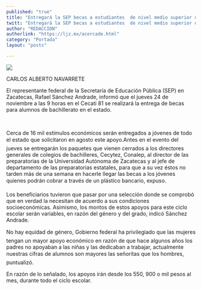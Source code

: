 ```yaml
---
published: "true"
title: "Entregará la SEP becas a estudiantes  de nivel medio superior de Zacatecas"
twitt: "Entregará la SEP becas a estudiantes  de nivel medio superior de Zacatecas"
author: "REDACCION"
authorlink: "https://ljz.mx/acercade.html"
category: "Portada"
layout: "posts"

---
```

![](http://i.imgur.com/tv5qbGXm.jpg
)

[][1]


  CARLOS ALBERTO NAVARRETE



  El representante federal de la Secretaría de Educación Pública (SEP) en Zacatecas, Rafael Sánchez Andrade, informó que el jueves 24 de noviembre a las 9 horas en el Cecati 81 se realizará la entrega de becas para alumnos de bachillerato en el estado.


 


  Cerca de 16 mil estímulos económicos serán entregados a jóvenes de todo el estado que solicitaron en agosto este apoyo.Antes en el evento del jueves se entregarán los paquetes que vienen cerrados a los directores generales de colegios de bachilleres, Cecytez, Conalep, al director de las preparatorias de la Universidad Autónoma de Zacatecas y al jefe de departamento de las preparatorias estatales, para que a su vez éstos no tarden más de una semana en hacerle llegar las becas a los jóvenes quienes podrán cobrar a través de un plástico bancario, expuso.



  Los beneficiarios tuvieron que pasar por una selección donde se comprobó que en verdad la necesitan de acuerdo a sus condiciones socioeconómicas. Asimismo, los montos de estos apoyos para este ciclo escolar serán variables, en razón del género y del grado, indicó Sánchez Andrade.



  No hay equidad de género, Gobierno federal ha privilegiado que las mujeres tengan un mayor apoyo económico en razón de que hace algunos años los padres no apoyaban a las niñas y las dedicaban a trabajar, actualmente nuestras cifras de alumnos son mayores las señoritas que los hombres, puntualizó.



  En razón de lo señalado, los apoyos irán desde los 550, 900 o mil pesos al mes, durante todo el ciclo escolar.


 [1]: http://www.elindependientezac.com/index.php?option=com_content&view=article&id=10008:entregara-la-sep-becas-a-estudiantes-de-nivel-medio-superior-de-zacatecas&catid=68:educacion&Itemid=120
